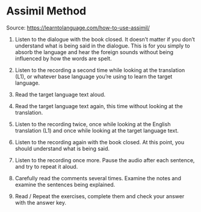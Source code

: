 # Assimil Method

Source: https://learntolanguage.com/how-to-use-assimil/

1. Listen to the dialogue with the book closed. It doesn’t matter if you don’t understand what is being said in the dialogue. This is for you simply to absorb the language and hear the foreign sounds without being influenced by how the words are spelt.

2. Listen to the recording a second time while looking at the translation (L1), or whatever base language you’re using to learn the target language.

3. Read the target language text aloud.

4. Read the target language text again, this time without looking at the translation.

5. Listen to the recording twice, once while looking at the English translation (L1) and once while looking at the target language text.

6. Listen to the recording again with the book closed. At this point, you should understand what is being said.

7. Listen to the recording once more. Pause the audio after each sentence, and try to repeat it aloud.

8. Carefully read the comments several times. Examine the notes and examine the sentences being explained.

9. Read / Repeat the exercises, complete them and check your answer with the answer key.
